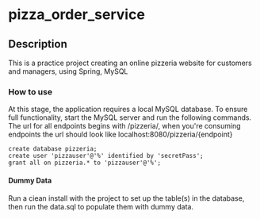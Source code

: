 # pizza_order_service

## Description
 This is a practice project creating an online pizzeria website for customers and managers, using Spring, MySQL
 
### How to use
At this stage, the application requires a local MySQL database. To ensure full functionality, start the MySQL server and run the following commands.
The url for all endpoints begins with /pizzeria/, when you're consuming endpoints the url should look like localhost:8080/pizzeria/{endpoint}
```
create database pizzeria;
create user 'pizzauser'@'%' identified by 'secretPass';
grant all on pizzeria.* to 'pizzauser'@'%';
```


#### Dummy Data
Run a ciean install with the project to set up the table(s) in the database, then run the data.sql to populate them with dummy data.